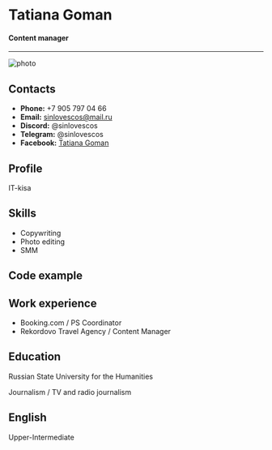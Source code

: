 # Tatiana Goman
#### Content manager
---
![photo](https://avatars.githubusercontent.com/u/105799780?v=4)


## Contacts
* **Phone:** +7 905 797 04 66
* **Email:** sinlovescos@mail.ru
* **Discord:** @sinlovescos
* **Telegram:** @sinlovescos
* **Facebook:** [Tatiana Goman](https://www.facebook.com/sinlovescos)


## Profile
IT-kisa
## Skills
* Copywriting
* Photo editing
* SMM
## Code example
## Work experience 
* Booking.com / PS Coordinator
* Rekordovo Travel Agency / Content Manager
## Education
Russian State University for the Humanities


Journalism / TV and radio journalism
## English
Upper-Intermediate 

